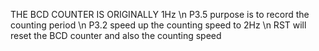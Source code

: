THE BCD COUNTER IS ORIGINALLY 1Hz \n
P3.5 purpose is to record the counting period \n
P3.2 speed up the counting speed to 2Hz \n
RST will reset the BCD counter and also the counting speed
